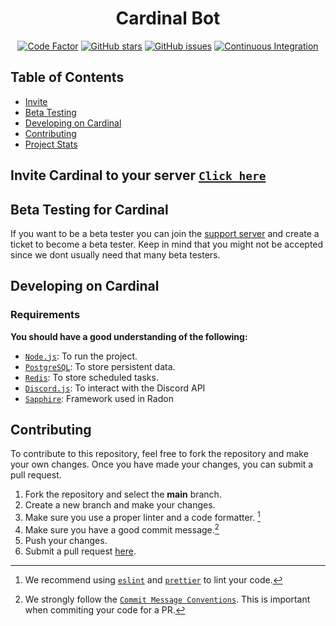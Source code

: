 <div align="center">

# Cardinal Bot

[![Code Factor][codefactor]](https://www.codefactor.io/repository/github/theoreotm/cardinal-bot)
[![GitHub stars]][stars]
[![GitHub issues]][issues]
[![Continuous Integration](https://github.com/TheOreoTM/cardinal-bot/actions/workflows/continuous-integration.yml/badge.svg)](https://github.com/TheOreoTM/cardinal-bot/actions/workflows/continuous-integration.yml)

</div>

## Table of Contents

-   [Invite](#invite-cardinal-to-your-server-click-here)
-   [Beta Testing](#beta-testing-for-cardinal)
-   [Developing on Cardinal](#developing-on-cardinal)
-   [Contributing](#contributing)
-   [Project Stats](#project-stats)

## Invite Cardinal to your server [`Click here`][invite]

## Beta Testing for Cardinal

If you want to be a beta tester you can join the [support server][support] and create a ticket to become a beta tester. Keep in mind that you might not be accepted since we dont usually need that many beta testers.<br>

## Developing on Cardinal

### Requirements

**You should have a good understanding of the following:**

-   [`Node.js`]: To run the project.
-   [`PostgreSQL`]: To store persistent data.
-   [`Redis`]: To store scheduled tasks.
-   [`Discord.js`]: To interact with the Discord API
-   [`Sapphire`]: Framework used in Radon

## Contributing

To contribute to this repository, feel free to fork the repository and make your own changes. Once you have made your changes, you can submit a pull request.

1. Fork the repository and select the **main** branch.
2. Create a new branch and make your changes.
3. Make sure you use a proper linter and a code formatter. [^lint]
4. Make sure you have a good commit message.[^commit]
5. Push your changes.
6. Submit a pull request [here][pr].

<!-- REFERENCES -->

[^env]: You will need to create a `.env` file in the root directory of the project.
[^lint]: We recommend using [`eslint`] and [`prettier`] to lint your code.
[^commit]: We strongly follow the [`Commit Message Conventions`]. This is important when commiting your code for a PR.

<!-- LINKS -->

[`node.js`]: https://nodejs.org/en/download/current/
[`postgresql`]: https://www.postgresql.org/download/
[`redis`]: https://redis.io
[`discord.js`]: https://discord.js.org/
[`node.js`]: https://nodejs.org/en/
[`mongodb`]: https://www.mongodb.com/
[typescript]: https://www.typescriptlang.org/
[pr]: https://github.com/EvolutionX-10/Radon/pulls
[stars]: https://github.com/TheOreoTM/cardinal-bot/stargazers
[issues]: https://github.com/TheOreoTM/cardinal-bot/issues
[changelog]: https://github.com/TheOreoTM/cardinal-bot/blob/main/CHANGELOG.md
[`eslint`]: https://eslint.org/
[`prettier`]: https://prettier.io/
[`commit message conventions`]: https://conventionalcommits.org/en/v1.0.0/
[`sapphire`]: https://www.sapphirejs.dev
[invite]: https://discord.com/api/oauth2/authorize?client_id=740962735306702858&permissions=1633094593750&scope=applications.commands%20bot
[support]: https://discord.gg/54ZR2b8AYV

<!-- BADGES -->

[codefactor]: https://www.codefactor.io/repository/github/theoreotm/cardinal-bot/badge/main
[license]: https://img.shields.io/github/license/TheOreoTM/cardinal-bot
[github stars]: https://img.shields.io/github/stars/TheOreoTM/cardinal-bot
[github issues]: https://img.shields.io/github/issues/TheOreoTM/cardinal-bot
